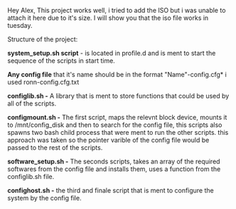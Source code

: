 
Hey Alex,
This project works well, i tried to add the ISO but i was unable to attach it here due to it's size. I will show you that the iso file works in tuesday. 

Structure of the project: 

**system_setup.sh script** - is located in profile.d and is ment to start the sequence of the scripts in start time. 

**Any config file** that it's name should be in the format "Name"-config.cfg* i used ronn-config.cfg.txt

**configlib.sh -** A library that is ment to store functions that could be used by all of the scripts. 

**configmount.sh -** The first script, maps the relevnt block device, mounts it to /mnt/config_disk and then to search for the config file, this scripts also spawns two bash child process that were ment to run the other scripts. 
this approach was taken so the pointer varible of the config file would be passed to the rest of the scripts. 

**software_setup.sh -** The seconds scripts, takes an array of the required softwares from the config file and installs them, uses a function from the configlib.sh file. 

**confighost.sh -** the third and finale script that is ment to configure the system by the config file. 



